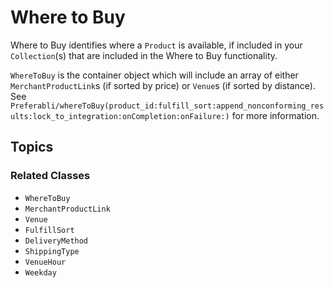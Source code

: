 # Where to Buy

Where to Buy identifies where a ``Product`` is available, if included in your ``Collection``(s) that are included in the Where to Buy functionality. 


``WhereToBuy`` is the container object which will include an array of either ``MerchantProductLink``s (if sorted by price) or ``Venue``s (if sorted by distance). See ``Preferabli/whereToBuy(product_id:fulfill_sort:append_nonconforming_results:lock_to_integration:onCompletion:onFailure:)`` for more information.

## Topics

### Related Classes

- ``WhereToBuy``
- ``MerchantProductLink``
- ``Venue``
- ``FulfillSort``
- ``DeliveryMethod``
- ``ShippingType``
- ``VenueHour``
- ``Weekday``
